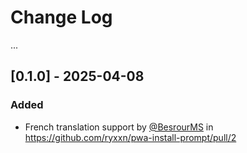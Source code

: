 # Change Log

...

## [0.1.0] - 2025-04-08

### Added

- French translation support by [@BesrourMS](https://github.com/BesrourMS) in https://github.com/ryxxn/pwa-install-prompt/pull/2
